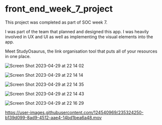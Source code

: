 # front_end_week_7_project
This project was completed as part of SOC week 7.

I was part of the team that planned and designed this app. 
I was heavily involved in UX and UI as well as implementing the visual elements into
the app.

Meet StudyOsaurus, the link organisation tool that puts all of your resources in one place. 


![Screen Shot 2023-04-29 at 22 14 02](https://user-images.githubusercontent.com/124540969/235324578-1d9ce92b-5ce3-4101-a953-ee575dda6825.png)


![Screen Shot 2023-04-29 at 22 14 14](https://user-images.githubusercontent.com/124540969/235324588-5b5cf615-3d69-43b2-8528-9019293b94c1.png)


![Screen Shot 2023-04-29 at 22 14 35](https://user-images.githubusercontent.com/124540969/235324622-64573539-0342-4559-b312-70363797c77b.png)


![Screen Shot 2023-04-29 at 22 14 43](https://user-images.githubusercontent.com/124540969/235324635-d2355c28-52bb-4d60-8efd-d559ad1666d1.png)


![Screen Shot 2023-04-29 at 22 16 29](https://user-images.githubusercontent.com/124540969/235324666-e7bfbe13-8c08-49aa-a39e-d9879fee5cb7.png)


https://user-images.githubusercontent.com/124540969/235324250-b139d099-8ad9-4512-aae4-14bd1bea6a48.mov

